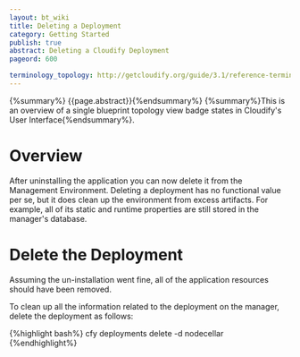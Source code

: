 ```yaml
---
layout: bt_wiki
title: Deleting a Deployment
category: Getting Started
publish: true
abstract: Deleting a Cloudify Deployment
pageord: 600

terminology_topology: http://getcloudify.org/guide/3.1/reference-terminology.html#sts=Topology
---
```

{%summary%} {{page.abstract}}{%endsummary%}
{%summary%}This is an overview of a single blueprint topology view badge states in Cloudify's User Interface{%endsummary%}.


# Overview

After uninstalling the application you can now delete it from the Management Environment. Deleting a deployment has no functional value per se, but it does clean up the environment from excess artifacts. For example, all of its static and runtime properties are still stored in the manager's database.

# Delete the Deployment

Assuming the un-installation went fine,
all of the application resources should have been removed.



To clean up all the information related to the deployment on the manager, delete the deployment as follows:

{%highlight bash%}
cfy deployments delete -d nodecellar
{%endhighlight%}